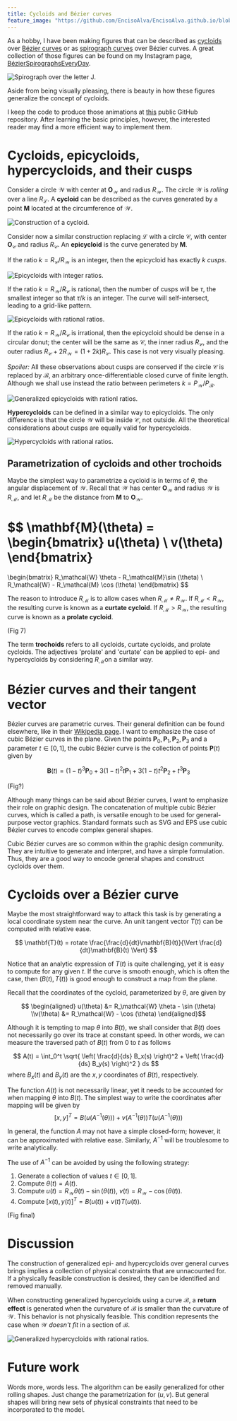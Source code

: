 ```yaml
---
title: Cycloids and Bézier curves
feature_image: "https://github.com/EncisoAlva/EncisoAlva.github.io/blob/main/img/banner_tulip.jpg?raw=true"
---
```


As a hobby, I have been making figures that can be described as [cycloids](https://en.wikipedia.org/wiki/Cycloid) over [Bézier curves](https://en.wikipedia.org/wiki/B%C3%A9zier_curve) or as [spirograph curves](https://en.wikipedia.org/wiki/Spirograph) over Bézier curves.
A great collection of those figures can be found on my Instagram page, [BézierSpirographsEveryDay](https://www.instagram.com/Bézierspirographseveryday?igsh=MWR2NXBtcGdhNWxyNg==).

![Spirograph over the letter J.](https://github.com/EncisoAlva/EncisoAlva.github.io/blob/main/img/art/doubledouble250921_21.png?raw=true)

Aside from being visually pleasing, there is beauty in how these figures generalize the concept of cycloids.

I keep the code to produce those animations at [this](https://github.com/EncisoAlva/spirographs_matlab) public GitHub repository. After learning the basic principles, however, the interested reader may find a more efficient way to implement them. 

# Cycloids, epicycloids, hypercycloids, and their cusps

Consider a circle $\mathcal{W}$ with center at $\mathbf{O}_\mathcal{W}$ and radius $R_\mathcal{W}$. The circle $\mathcal{W}$ is *rolling* over a line $R_\mathcal{L}$. A **cycloid** can be described as the curves generated by a point $\mathbf{M}$ located at the circumference of $\mathcal{W}$. 

![Construction of a cycloid.](https://github.com/EncisoAlva/EncisoAlva.github.io/blob/main/img/art/fig02.png?raw=true)

Consider now a similar construction replacing $\mathcal{L}$ with a circle $\mathcal{C}$, with center $\mathbf{O}_\mathcal{C}$ and radius $R_\mathcal{C}$.
An **epicycloid** is the curve generated by $\mathbf{M}$.

If the ratio $k = R_\mathcal{C}/R_\mathcal{W}$ is an integer, then the epicycloid has exactly $k$ *cusps*.

![Epicycloids with integer ratios.](https://github.com/EncisoAlva/EncisoAlva.github.io/blob/main/img/art/fig03.png?raw=true)

If the ratio $k = R_\mathcal{W}/R_\mathcal{C}$ is rational, then the number of cusps will be $\tau$, the smallest integer so that $\tau/k$ is an integer. The curve will self-intersect, leading to a grid-like pattern.

![Epicycloids with rational ratios.](https://github.com/EncisoAlva/EncisoAlva.github.io/blob/main/img/art/fig04.png?raw=true)

If the ratio $k = R_\mathcal{W}/R_\mathcal{C}$ is irrational, then the epicycloid should be dense in a circular donut; the center will be the same as $\mathcal{C}$, the inner radius $R_\mathcal{C}$, and the outer radius $R_\mathcal{C} + 2 R_\mathcal{W} = (1+2k) R_\mathcal{C}$. This case is not very visually pleasing.

*Spoiler:* All these observations about cusps are conserved if the circle $\mathcal{C}$ is replaced by $\mathcal{B}$, an arbitrary once-differentiable closed curve of finite length.
Although we shall use instead the ratio between perimeters $k = P_\mathcal{W}/P_\mathcal{B}$.

![Generalized epicycloids with rationl ratios.](https://github.com/EncisoAlva/EncisoAlva.github.io/blob/main/img/art/fig05.png?raw=true)

**Hypercycloids** can be defined in a similar way to epicycloids. The only difference is that the circle $\mathcal{W}$ will be inside $\mathcal{C}$, not outside. All the theoretical considerations about cusps are equally valid for hypercycloids.

![Hypercycloids with rational ratios.](https://github.com/EncisoAlva/EncisoAlva.github.io/blob/main/img/art/fig06.png?raw=true)

## Parametrization of cycloids and other trochoids

Maybe the simplest way to parametrize a cycloid is in terms of $\theta$, the angular displacement of $\mathcal{W}$. Recall that $\mathcal{W}$ has center $\mathbf{O}_\mathcal{W}$ and radius $\mathcal{W}$ is $R_\mathcal{M}$, and let $R_\mathcal{M}$ be the distance from $\mathbf{M}$ to $\mathbf{O}_\mathcal{W}$.

$$
\mathbf{M}(\theta) = 
\begin{bmatrix} u(\theta) \\ v(\theta) \end{bmatrix}
=
\begin{bmatrix} R_\mathcal{W} \theta - R_\mathcal{M}\sin (\theta) \\ R_\mathcal{W} - R_\mathcal{M} \cos (\theta) \end{bmatrix}
$$

The reason to introduce $R_\mathcal{M}$ is to allow cases when $R_\mathcal{M} \neq R_\mathcal{W}$.
If $R_\mathcal{M} < R_\mathcal{W}$, the resulting curve is known as a **curtate cycloid**. If $R_\mathcal{M} > R_\mathcal{W}$, the resulting curve is known as a **prolate cycloid**.

(Fig 7)

The term **trochoids** refers to all cycloids, curtate cycloids, and prolate cycloids. The adjectives 'prolate' and 'curtate' can be applied to epi- and hypercycloids by considering $R_\mathcal{M}$on a similar way.

# Bézier curves and their tangent vector

Bézier curves are parametric curves. Their general definition can be found elsewhere, like in their [Wikipedia page](https://en.wikipedia.org/wiki/B%C3%A9zier_curve). I want to emphasize the case of cubic Bézier curves in the plane. Given the points $\mathbf{P}_0, \mathbf{P}_1, \mathbf{P}_2, \mathbf{P}_3$ and a parameter $t \in [0,1]$, the cubic Bézier curve is the collection of points $\mathbf{P}(t)$ given by

$$
\mathbf{B}(t) = (1-t)^3 \mathbf{P}_0 + 3(1-t)^2t \mathbf{P}_1 + 3(1-t) t^2 \mathbf{P}_2 + t^3 \mathbf{P}_3
$$

(Fig?)

Although many things can be said about Bézier curves, I want to emphasize their role on graphic design. The concatenation of multiple cubic Bézier curves, which is called a path, is versatile enough to be used for general-purpose vector graphics. Standard formats such as SVG and EPS use cubic Bézier curves to encode complex general shapes.

Cubic Bézier curves are so common within the graphic design community. They are intuitive to generate and interpret, and have a simple formulation. Thus, they are a good way to encode general shapes and construct cycloids over them.

# Cycloids over a Bézier curve

Maybe the most straightforward way to attack this task is by generating a local coordinate system near the curve. An unit tangent vector $T(t)$ can be computed with relative ease.

$$
\mathbf{T}(t) = rotate \frac{\frac{d}{dt}\mathbf{B}(t)}{\Vert \frac{d}{dt}\mathbf{B}(t) \Vert}
$$

Notice that an analytic expression of $T(t)$ is quite challenging, yet it is easy to compute for any given $t$. If the curve is smooth enough, which is often the case, then $(B(t),T(t))$ is good enough to construct a map from the plane. 

Recall that the coordinates of the cycloid, parameterized by $\theta$, are given by

$$ \begin{aligned}
u(\theta) &= R_\mathcal{W} \theta - \sin (\theta) \\v(\theta) &= R_\mathcal{W} - \cos (\theta) 
\end{aligned}$$

Although it is tempting to map $\theta$ into $B(t)$, we shall consider that $B(t)$ does not necessarily go over its trace at constant speed. In other words, we can measure the traversed path of $B(t)$ from $0$ to $t$ as follows

$$
A(t) = \int_0^t \sqrt{ \left( \frac{d}{ds} B_x(s) \right)^2 + \left( \frac{d}{ds} B_y(s) \right)^2 } ds
$$
where $B_x(t)$ and $B_y(t)$ are the $x,y$ coordinates of $B(t)$, respectively. 

The function $A(t)$ is not necessarily linear, yet it needs to be accounted for when mapping $\theta$ into $B(t)$.
The simplest way to write the coordinates after mapping will be given by
$$ [x,y]^T = 
B\left( u\left(A^{-1}\left(\theta\right)\right)\right) + v\left(A^{-1}\left(\theta\right)\right) T\left( u\left(A^{-1}\left(\theta\right)\right)\right)
$$

In general, the function $A$ may not have a simple closed-form; however, it can be approximated with relative ease. 
Similarly, $A^{-1}$ will be troublesome to write analytically. 

The use of $A^{-1}$ can be avoided by using the following strategy:
1. Generate a collection of values $t \in [0,1]$.
2. Compute $\theta(t) = A(t)$.
3. Compute $u(t)= R_\mathcal{W} \theta(t) - \sin (\theta(t))$, $v(t) = R_\mathcal{W} - \cos (\theta(t))$.
4. Compute $[x(t), y(t)]^T = B\left( u\left(t\right)\right) + v\left(t\right) T\left( u\left(t\right)\right)$.

(Fig final)

# Discussion

The construction of generalized epi- and hypercycloids over general curves brings implies a collection of physical constraints that are unnacounted for. If a physically feasible construction is desired, they can be identified and removed manually.

When constructing generalized hypercycloids using a curve $\mathcal{B}$, a **return effect** is generated when the curvature of $\mathcal{B}$ is smaller than the curvature of $\mathcal{W}$. This behavior is not physically feasible. This condition represents the case when $\mathcal{W}$ *doesn't fit* in a section of $\mathcal{B}$. 

![Generalized hypercycloids with rational ratios.](https://github.com/EncisoAlva/EncisoAlva.github.io/blob/main/img/art/fig07.png?raw=true)

# Future work

Words more, words less. The algorithm can be easily generalized for other rolling shapes. Just change the parametrization for $(u,v)$. But general shapes will bring new sets of physical constraints that need to be incorporated to the model.